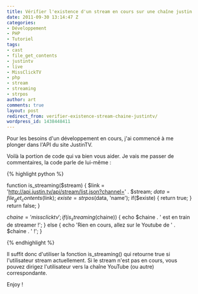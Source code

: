 ```yaml
---
title: Vérifier l'existence d'un stream en cours sur une chaîne justin.tv
date: 2011-09-30 13:14:47 Z
categories:
- Développement
- PHP
- Tutoriel
tags:
- cast
- file_get_contents
- justintv
- live
- MissClickTV
- php
- stream
- streaming
- strpos
author: art
comments: true
layout: post
redirect_from: verifier-existence-stream-chaine-justintv/
wordpress_id: 1438448411
---
```


Pour les besoins d'un développement en cours, j'ai commencé à me plonger dans l'API du site JustinTV.

Voilà la portion de code qui va bien vous aider. Je vais me passer de commentaires, la code parle de lui-même :


    
{% highlight python %}

function is_streaming($stream)
{
  $link = 'http://api.justin.tv/api/stream/list.json?channel=' . $stream;
  $data = file_get_contents($link);
  $existe = strpos($data, 'name');
  if($existe) {
    return true;
  }
  return false;
}

$chaine = 'missclicktv';
if(is_streaming($chaine))
{
  echo $chaine . ' est en train de streamer !';
} else {
  echo 'Rien en cours, allez sur le Youtube de ' . $chaine . ' !';
}

{% endhighlight %}



Il suffit donc d'utiliser la fonction is_streaming() qui retourne true si l'utilisateur stream actuellement. Si le stream n'est pas en cours, vous pouvez dirigez l'utilisateur vers la chaîne YouTube (ou autre) correspondante.

Enjoy !

